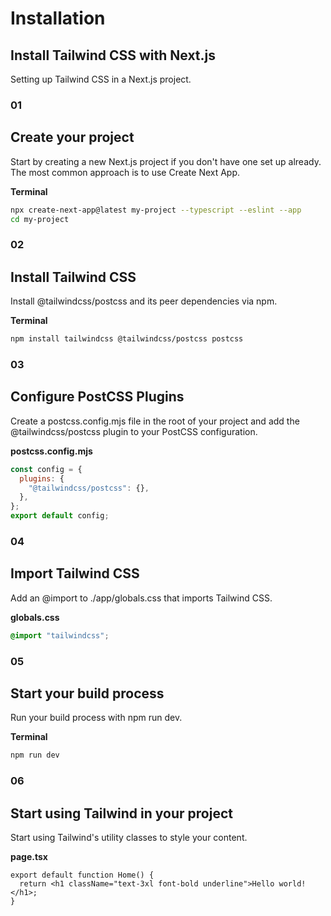 # Installation

## Install Tailwind CSS with Next.js

Setting up Tailwind CSS in a Next.js project.

### 01

## Create your project

Start by creating a new Next.js project if you don't have one set up already. The most common approach is to use Create Next App.

**Terminal**

```bash
npx create-next-app@latest my-project --typescript --eslint --app
cd my-project
```

### 02

## Install Tailwind CSS

Install @tailwindcss/postcss and its peer dependencies via npm.

**Terminal**

```bash
npm install tailwindcss @tailwindcss/postcss postcss
```

### 03

## Configure PostCSS Plugins

Create a postcss.config.mjs file in the root of your project and add the @tailwindcss/postcss plugin to your PostCSS configuration.

**postcss.config.mjs**

```javascript
const config = {
  plugins: {
    "@tailwindcss/postcss": {},
  },
};
export default config;
```

### 04

## Import Tailwind CSS

Add an @import to ./app/globals.css that imports Tailwind CSS.

**globals.css**

```css
@import "tailwindcss";
```

### 05

## Start your build process

Run your build process with npm run dev.

**Terminal**

```bash
npm run dev
```

### 06

## Start using Tailwind in your project

Start using Tailwind's utility classes to style your content.

**page.tsx**

```tsx
export default function Home() {
  return <h1 className="text-3xl font-bold underline">Hello world!</h1>;
}
```

